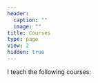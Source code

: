 ```yaml
---
header:
  caption: ""
  image: ""
title: Courses
type: page
view: 2
hidden: true
---
```


I teach the following courses:
